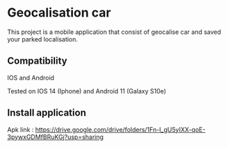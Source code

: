 # Geocalisation car

This project is a mobile application that consist of geocalise car and saved your parked localisation.

## Compatibility

IOS and Android

Tested on IOS 14 (Iphone) and Android 11 (Galaxy S10e)
## Install application 

Apk link :
https://drive.google.com/drive/folders/1Fn-I_gU5yIXX-qoE-3pywxGDMfBRuKGj?usp=sharing

